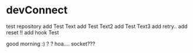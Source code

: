 # devConnect
test repository
add Test Text
add Test Text2
add Test Text3
add retry..
add reset !!
add hook Test

good morning :) ?
?
hoa....
socket???
